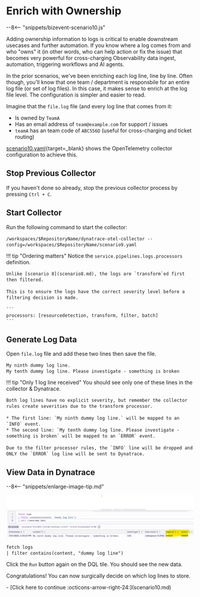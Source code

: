 # Enrich with Ownership

--8<-- "snippets/bizevent-scenario10.js"

Adding ownership information to logs is critical to enable downstream usecases and further automation. If you know where a log comes from and who "owns" it (in other words, who can help action or fix the issue) that becomes very powerful for cross-charging Observability data ingest, automation, triggering workflows and AI agents.

In the prior scenarios, we've been enriching each log line, line by line. Often though, you'll know that one team / department is responsbile for an entire log file (or set of log files). In this case, it makes sense to enrich at the log file level. The configuration is simpler and easier to read.

Imagine that the `file.log` file (and every log line that comes from it:

* Is owned by `TeamA`
* Has an email address of `team@example.com` for support / issues
* `teamA` has an team code of `ABC556D` (useful for cross-charging and ticket routing)

[scenario10.yaml](https://github.com/Dynatrace/demo-opentelemetry-cleanup/blob/main/scenario10.yaml){target=_blank} shows the OpenTelemetry collector configuration to achieve this.

## Stop Previous Collector

If you haven't done so already, stop the previous collector process by pressing `Ctrl + C`.

## Start Collector

Run the following command to start the collector:

``` { "name": "[background] run otel collector scenario 8" }
/workspaces/$RepositoryName/dynatrace-otel-collector --config=/workspaces/$RepositoryName/scenario9.yaml
```

!!! tip "Ordering matters"
    Notice the `service.pipelines.logs.processors` definition.
    
    Unlike [scenario 8](scenario8.md), the logs are `transform`ed first then filtered.
    
    This is to ensure the logs have the correct severity level before a filtering decision is made.

    ```
    processors: [resourcedetection, transform, filter, batch]
    ```

## Generate Log Data

Open `file.log` file and add these two lines then save the file.

```
My ninth dummy log line.
My tenth dummy log line. Please investigate - something is broken
```

!!! tip "Only 1 log line received"
    You should see only one of these lines in the collector & Dynatrace.

    Both log lines have no explicit severity, but remember the collector rules create severities due to the transform processor.

    * The first line: `My ninth dummy log line.` will be mapped to an `INFO` event.
    * The second line: `My tenth dummy log line. Please investigate - something is broken` will be mapped to an `ERROR` event.

    Due to the filter processor rules, the `INFO` line will be dropped and ONLY the `ERROR` log line will be sent to Dynatrace.

## View Data in Dynatrace

--8<-- "snippets/enlarge-image-tip.md"

![scenario9 dynatrace results](images/scenario9-dql.png)


```
fetch logs
| filter contains(content, "dummy log line")
```

Click the `Run` button again on the DQL tile. You should see the new data.

Congratulations! You can now surgically decide on which log lines to store.

<div class="grid cards" markdown>
- [Click here to continue :octicons-arrow-right-24:](scenario10.md)
</div>
